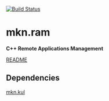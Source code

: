 [![Build Status](https://semaphoreci.com/api/v1/dekken/mkn-ram/branches/master/badge.svg)](https://semaphoreci.com/dekken/mkn-ram)

# mkn.ram

**C++ Remote Applications Management** 

[README](https://raw.githubusercontent.com/mkn/mkn.ram/master/README.noformat)

## Dependencies 

[mkn.kul](https://github.com/mkn/mkn.kul)
